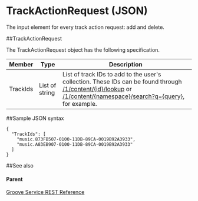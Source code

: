 # TrackActionRequest (JSON)  

The input element for every track action request: add and delete. 

##TrackActionRequest

The TrackActionRequest object has the following specification.

| **Member** | **Type**       | **Description**                                                                                                                                                                                                                                                       |
|------------|----------------|-----------------------------------------------------------------------------------------------------------------------------------------------------------------------------------------------------------------------------------------------------------------------|
| TrackIds   | List of string | List of track IDs to add to the user's collection. These IDs can be found through [/1/content/{id}/lookup](../Endpointdocumentation/URI_ContentLookup.htm) or [/1/content/{namespace}/search?q={query}](../Endpointdocumentation/URI_ContentSearch.htm), for example. |

##Sample JSON syntax
```
{
  "TrackIds": [
    "music.873FB507-0100-11DB-89CA-0019B92A3933",
    "music.A83EB907-0100-11DB-89CA-0019B92A3933"
  ]
}
```
##See also


#### Parent

[Groove Service REST Reference](Groove%20Service%20REST$20Reference.md)
